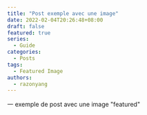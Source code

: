 ```yaml
---
title: "Post exemple avec une image"
date: 2022-02-04T20:26:48+08:00
draft: false
featured: true
series:
  - Guide
categories:
  - Posts
tags:
  - Featured Image
authors:
  - razonyang
---
```


一 exemple de post avec une image "featured"

<!--more-->
